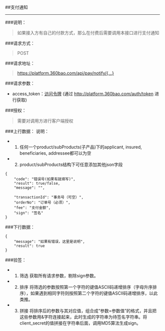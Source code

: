 ##支付通知

------------
###说明：
>  如果接入方有自己的付款方式，那么在付费后需要调用本接口进行支付通知

###请求方式：
> POST

###请求地址：
> https://platform.360bao.com/api/pay/notify/{...}

###请求参数：
> 
* access_token：[访问令牌](https://github.com/360bao/Manual/blob/master/%E5%BC%80%E6%94%BE%E5%B9%B3%E5%8F%B0/%E5%AE%A2%E6%88%B7%E7%AB%AF%E8%AE%A4%E8%AF%81%E5%92%8C%E6%8E%88%E6%9D%83/%E8%8E%B7%E5%8F%96access_token.md) (通过 http://platform.360bao.com/auth/token 进行获取)

###授权：
> 需要对调用方进行客户端授权

###上行数据：
说明：
* 1. 任何一个product/subProducts(子产品)下的applicant, insured, beneficiaries, addressee都可以为空
* 2. product/subProducts结构下可任意添加其他json字段

```
{
    "code": "错误号(如果有就填写)",
    "result": true/false,
    "message": "",

    "transactionId": "事务号（可空）",
    "orderNo": "订单号（必须）",
    "fee": "支付金额",
    "sign": "签名"
}

```

###下行数据：
```
{
    "message": "如果有错误，这里是说明",
    "result": true
}
```

###验签：
* 1. 筛选
获取所有请求参数，剔除sign参数。

* 2. 排序
将筛选的参数按照第一个字符的键值ASCII码递增排序（字母升序排序），如果遇到相同字符则按照第二个字符的键值ASCII码递增排序，以此类推。

* 3. 拼接
将排序后的参数与其对应值，组合成“参数=参数值”的格式，并且把这些参数用&字符连接起来，此时生成的字符串为待签名字符串。将client_secret的值拼接在字符串后面，调用MD5算法生成sign。


